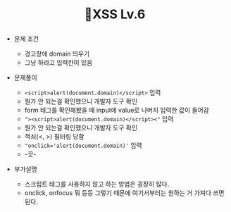 # <p align="center">🎁XSS Lv.6</p>
- 문제 조건
  - 경고창에 domain 띄우기
  - 그냥 하라고 입력칸이 있음

- 문제풀이
  - ```<script>alert(document.domain)</script>``` 입력
  - 뭔가 안 되는걸 확인했으니 개발자 도구 확인
  - form 태그를 확인해봤을 때 input에 value로 나머지 입력한 값이 들어감
  - ```"><script>alert(document.domain)</script><"``` 입력
  - 뭔가 안 되는걸 확인했으니 개발자 도구 확인
  - 꺽쇠(<, >) 필터링 당함
  - ```"onclick='alert(document.domain)'``` 입력
  - -끗-

- 부가설명
  - 스크립트 태그를 사용하지 않고 하는 방법은 굉장히 많다.
  - onclick, onfocus 뭐 등등 그렇기 때문에 여기서부터는 원하는 거 가져다 쓰면 된다.